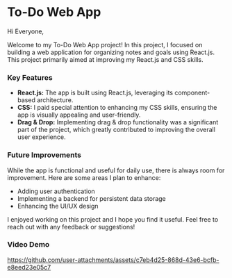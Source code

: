 # To-Do Web App

Hi Everyone,

Welcome to my To-Do Web App project! In this project, I focused on building a web application for organizing notes and goals using React.js. This project primarily aimed at improving my React.js and CSS skills.

### Key Features
- **React.js:** The app is built using React.js, leveraging its component-based architecture.
- **CSS:** I paid special attention to enhancing my CSS skills, ensuring the app is visually appealing and user-friendly.
- **Drag & Drop:** Implementing drag & drop functionality was a significant part of the project, which greatly contributed to improving the overall user experience.

### Future Improvements
While the app is functional and useful for daily use, there is always room for improvement. Here are some areas I plan to enhance:
- Adding user authentication
- Implementing a backend for persistent data storage
- Enhancing the UI/UX design

I enjoyed working on this project and I hope you find it useful. Feel free to reach out with any feedback or suggestions!

### Video Demo 


https://github.com/user-attachments/assets/c7eb4d25-868d-43e6-bcfb-e8eed23e05c7

